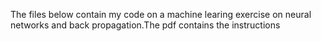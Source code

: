 The files below contain my code on a machine learing exercise on neural networks and back propagation.The pdf contains the instructions
